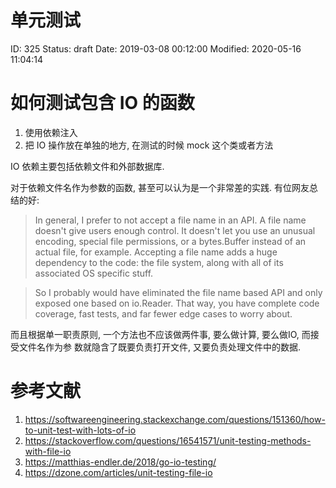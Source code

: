 # 单元测试


ID: 325
Status: draft
Date: 2019-03-08 00:12:00
Modified: 2020-05-16 11:04:14



# 如何测试包含 IO 的函数

1. 使用依赖注入
2. 把 IO 操作放在单独的地方, 在测试的时候 mock 这个类或者方法

IO 依赖主要包括依赖文件和外部数据库.

对于依赖文件名作为参数的函数, 甚至可以认为是一个非常差的实践. 有位网友总结的好:

> In general, I prefer to not accept a file name in an API. A file name doesn't give users enough control. It doesn't let you use an unusual encoding, special file permissions, or a bytes.Buffer instead of an actual file, for example. Accepting a file name adds a huge dependency to the code: the file system, along with all of its associated OS specific stuff.

> So I probably would have eliminated the file name based API and only exposed one based on io.Reader. That way, you have complete code coverage, fast tests, and far fewer edge cases to worry about.

而且根据单一职责原则, 一个方法也不应该做两件事, 要么做计算, 要么做IO, 而接受文件名作为参
数就隐含了既要负责打开文件, 又要负责处理文件中的数据.



# 参考文献

1. https://softwareengineering.stackexchange.com/questions/151360/how-to-unit-test-with-lots-of-io
2. https://stackoverflow.com/questions/16541571/unit-testing-methods-with-file-io
3. https://matthias-endler.de/2018/go-io-testing/
4. https://dzone.com/articles/unit-testing-file-io
